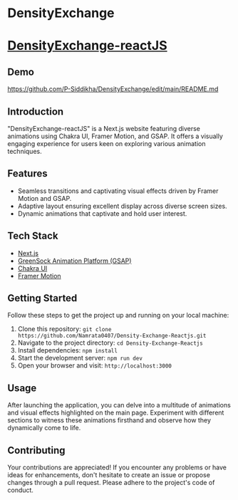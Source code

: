 # DensityExchange

# [DensityExchange-reactJS](https://density-exchange-react-js.vercel.app/)

## Demo

https://github.com/P-Siddikha/DensityExchange/edit/main/README.md


## Introduction

"DensityExchange-reactJS" is a Next.js website featuring diverse animations using Chakra UI, Framer Motion, and GSAP. It offers a visually engaging experience for users keen on exploring various animation techniques.

## Features

- Seamless transitions and captivating visual effects driven by Framer Motion and GSAP.
- Adaptive layout ensuring excellent display across diverse screen sizes.
- Dynamic animations that captivate and hold user interest.

## Tech Stack

- [Next.js](https://nextjs.org/)
- [GreenSock Animation Platform (GSAP)](https://greensock.com/gsap/)
- [Chakra UI](https://chakra-ui.com/)
- [Framer Motion](https://www.framer.com/motion/)

## Getting Started

Follow these steps to get the project up and running on your local machine:

1. Clone this repository: `git clone https://github.com/Namrata0407/Density-Exchange-Reactjs.git`
2. Navigate to the project directory: `cd Density-Exchange-Reactjs`
3. Install dependencies: `npm install`
4. Start the development server: `npm run dev`
5. Open your browser and visit: `http://localhost:3000`

## Usage

After launching the application, you can delve into a multitude of animations and visual effects highlighted on the main page. Experiment with different sections to witness these animations firsthand and observe how they dynamically come to life.

## Contributing

Your contributions are appreciated! If you encounter any problems or have ideas for enhancements, don't hesitate to create an issue or propose changes through a pull request. Please adhere to the project's code of conduct.
